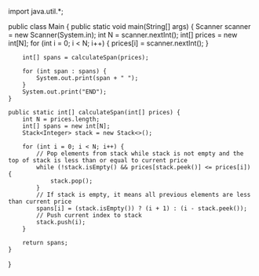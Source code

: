 import java.util.*;

public class Main {
    public static void main(String[] args) {
        Scanner scanner = new Scanner(System.in);
        int N = scanner.nextInt();
        int[] prices = new int[N];
        for (int i = 0; i < N; i++) {
            prices[i] = scanner.nextInt();
        }
        
        int[] spans = calculateSpan(prices);
        
        for (int span : spans) {
            System.out.print(span + " ");
        }
        System.out.print("END");
    }
    
    public static int[] calculateSpan(int[] prices) {
        int N = prices.length;
        int[] spans = new int[N];
        Stack<Integer> stack = new Stack<>();
        
        for (int i = 0; i < N; i++) {
            // Pop elements from stack while stack is not empty and the top of stack is less than or equal to current price
            while (!stack.isEmpty() && prices[stack.peek()] <= prices[i]) {
                stack.pop();
            }
            // If stack is empty, it means all previous elements are less than current price
            spans[i] = (stack.isEmpty()) ? (i + 1) : (i - stack.peek());
            // Push current index to stack
            stack.push(i);
        }
        
        return spans;
    }
}
